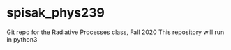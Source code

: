 # spisak_phys239
Git repo for the Radiative Processes class, Fall 2020
This repository will run in python3
